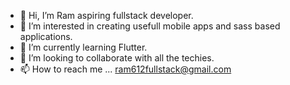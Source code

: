 - 👋 Hi, I’m Ram aspiring fullstack developer.
- 👀 I’m interested in creating usefull mobile apps and sass based applications.
- 🌱 I’m currently learning Flutter.
- 💞️ I’m looking to collaborate with all the techies.
- 📫 How to reach me ... ram612fullstack@gmail.com

<!---
Ram612/Ram612 is a ✨ special ✨ repository because its `README.md` (this file) appears on your GitHub profile.
You can click the Preview link to take a look at your changes.
--->
